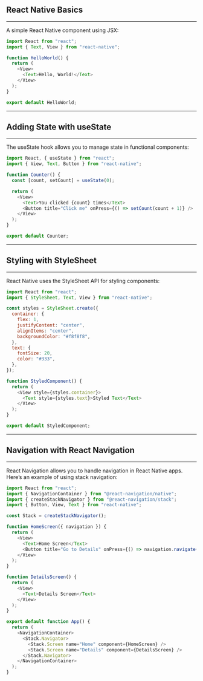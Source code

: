 
## React Native Basics

---

A simple React Native component using JSX:

```javascript
import React from "react";
import { Text, View } from "react-native";

function HelloWorld() {
  return (
    <View>
      <Text>Hello, World!</Text>
    </View>
  );
}

export default HelloWorld;
```
---
## Adding State with useState
---

The useState hook allows you to manage state in functional components:

```javascript
import React, { useState } from "react";
import { View, Text, Button } from "react-native";

function Counter() {
  const [count, setCount] = useState(0);

  return (
    <View>
      <Text>You clicked {count} times</Text>
      <Button title="Click me" onPress={() => setCount(count + 1)} />
    </View>
  );
}

export default Counter;
```

---
## Styling with StyleSheet
---

React Native uses the StyleSheet API for styling components:

```javascript
import React from "react";
import { StyleSheet, Text, View } from "react-native";

const styles = StyleSheet.create({
  container: {
    flex: 1,
    justifyContent: "center",
    alignItems: "center",
    backgroundColor: "#f8f8f8",
  },
  text: {
    fontSize: 20,
    color: "#333",
  },
});

function StyledComponent() {
  return (
    <View style={styles.container}>
      <Text style={styles.text}>Styled Text</Text>
    </View>
  );
}

export default StyledComponent;
```

---
## Navigation with React Navigation
---

React Navigation allows you to handle navigation in React Native apps. Here’s an example of using stack navigation:

```javascript
import React from "react";
import { NavigationContainer } from "@react-navigation/native";
import { createStackNavigator } from "@react-navigation/stack";
import { Button, View, Text } from "react-native";

const Stack = createStackNavigator();

function HomeScreen({ navigation }) {
  return (
    <View>
      <Text>Home Screen</Text>
      <Button title="Go to Details" onPress={() => navigation.navigate("Details")} />
    </View>
  );
}

function DetailsScreen() {
  return (
    <View>
      <Text>Details Screen</Text>
    </View>
  );
}

export default function App() {
  return (
    <NavigationContainer>
      <Stack.Navigator>
        <Stack.Screen name="Home" component={HomeScreen} />
        <Stack.Screen name="Details" component={DetailsScreen} />
      </Stack.Navigator>
    </NavigationContainer>
  );
}
```


